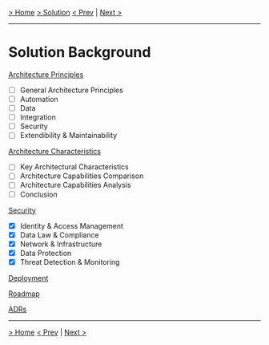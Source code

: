 [> Home](README.md)  [> Solution](README.md)
[< Prev]()  |  [Next >]()

---

# Solution Background

[Architecture Principles](2.1.ArchitecturePrinciples.md)

*  [ ] General Architecture Principles
*  [ ] Automation
*  [ ] Data
*  [ ] Integration
*  [ ] Security
*  [ ] Extendibility & Maintainability

[Architecture Characteristics](2.2.ArchitectureCharacteristics.md)

*  [ ] Key Architectural Characteristics
*  [ ] Architecture Capabilities Comparison
*  [ ] Architecture Capabilities Analysis
*  [ ] Conclusion

[Security](2.3.Security.md)

*  [x] Identity & Access Management
*  [x] Data Law & Compliance
*  [x] Network & Infrastructure
*  [x] Data Protection
*  [x] Threat Detection & Monitoring

[Deployment](2.4.Deployment.md)


[Roadmap](2.5.Roadmap.md)

[ADRs](../5.ADRs/README.md)

---

[> Home](../README.md)
[< Prev](../1.Problem/1.6.RAID.md)  |  [Next >](2.1.ArchitecturePrinciples.md)